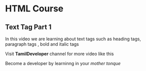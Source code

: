 <h1>HTML Course</h1>

<h2>Text Tag Part 1</h2>

<p>In this video we are learning about text tags such as heading tags, paragraph tags 
, bold and italic tags
<br/>
  
Visit <b>TamilDeveloper</b> channel for more video like this
  <br/>
  
Become a developer by learninng in your <i>mother tonque<i/>
